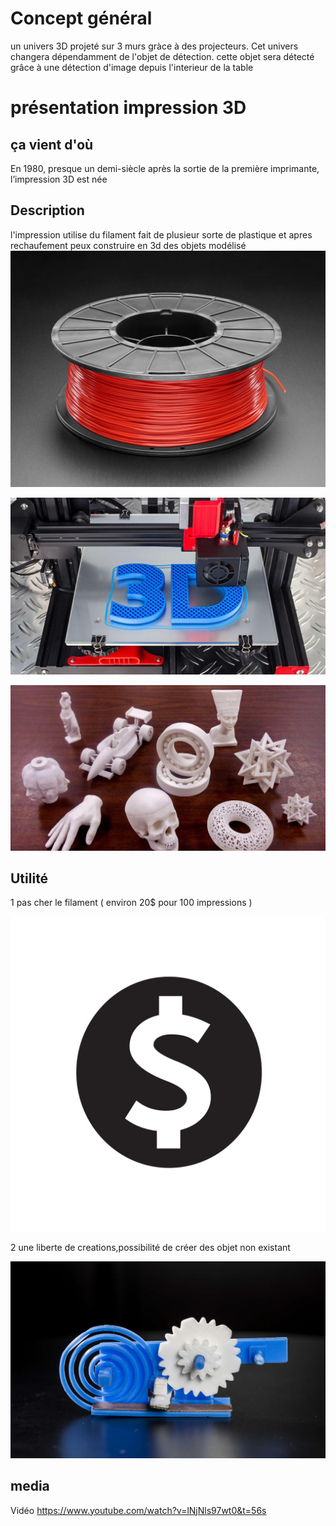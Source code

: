# Concept général 
un univers 3D projeté sur 3 murs gràce à des projecteurs. Cet univers changera dépendamment de l'objet de détection. cette objet sera détecté grâce à une détection d'image depuis l'interieur de la table



# présentation impression 3D


 
## ça vient d'où


En 1980, presque un demi-siècle après la sortie de la première imprimante, l’impression 3D est née

## Description

l'impression utilise du filament fait de plusieur sorte de plastique et apres rechaufement peux construire en 3d des objets modélisé
![filament](media/img/filament.jpg)

 ![impression](media/img/impression.jpg)

 ![objet](media/img/objet.jpg)

## Utilité

1 pas cher le filament ( environ 20$ pour 100 impressions )

![argent](media/img/argent.jpg)

2 une liberte de creations,possibilité de créer des objet non existant

![meca](media/img/meca.jpg)

## media
 
Vidéo https://www.youtube.com/watch?v=lNjNls97wt0&t=56s



